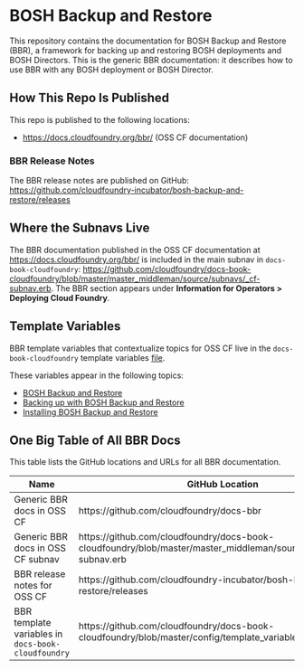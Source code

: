 # BOSH Backup and Restore

This repository contains the documentation for BOSH Backup and Restore (BBR), a framework for backing up and restoring BOSH deployments and BOSH Directors. This is the generic BBR documentation: it describes how to use BBR with any BOSH deployment or BOSH Director.

## How This Repo Is Published

This repo is published to the following locations:

* https://docs.cloudfoundry.org/bbr/ (OSS CF documentation)

### BBR Release Notes

The BBR release notes are published on GitHub: https://github.com/cloudfoundry-incubator/bosh-backup-and-restore/releases

## Where the Subnavs Live

The BBR documentation published in the OSS CF documentation at https://docs.cloudfoundry.org/bbr/ is included in the main subnav in `docs-book-cloudfoundry`: https://github.com/cloudfoundry/docs-book-cloudfoundry/blob/master/master_middleman/source/subnavs/_cf-subnav.erb. The BBR section appears under **Information for Operators > Deploying Cloud Foundry**.

## Template Variables

BBR template variables that contextualize topics for OSS CF live in the `docs-book-cloudfoundry` template variables [file](https://github.com/cloudfoundry/docs-book-cloudfoundry/blob/master/config/template_variables.yml).

These variables appear in the following topics:
* [BOSH Backup and Restore](https://github.com/cloudfoundry/docs-bbr/blob/master/index.html.md.erb)
* [Backing up with BOSH Backup and Restore](https://github.com/cloudfoundry/docs-bbr/blob/master/backup.html.md.erb)
* [Installing BOSH Backup and Restore](https://github.com/cloudfoundry/docs-bbr/blob/master/installing.html.md.erb)

## One Big Table of All BBR Docs

This table lists the GitHub locations and URLs for all BBR documentation.

<table class="table">
<thead>
<tr>
 <th>Name</th>
 <th>GitHub Location</th>
 <th>URL</th>
</tr>
</thead>
<tr>
  <td>Generic BBR docs in OSS CF</td>
  <td>https://github.com/cloudfoundry/docs-bbr</td>
  <td>https://docs.cloudfoundry.org/bbr/</td>
</tr>
<tr>
  <td>Generic BBR docs in OSS CF subnav</td>
  <td>https://github.com/cloudfoundry/docs-book-cloudfoundry/blob/master/master_middleman/source/subnavs/_cf-subnav.erb</td>
  <td>https://docs.cloudfoundry.org/bbr/</td>
</tr>
<tr>
  <td>BBR release notes for OSS CF</td>
  <td>https://github.com/cloudfoundry-incubator/bosh-backup-and-restore/releases</td>
</tr>
<tr>
  <td>BBR template variables in <code>docs-book-cloudfoundry</code></td>
  <td>https://github.com/cloudfoundry/docs-book-cloudfoundry/blob/master/config/template_variables.yml</td>
  <td>n/a</td>
</tr>
</table>
